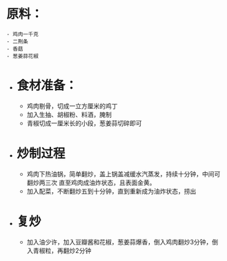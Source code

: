# 原料：
	- 鸡肉一千克
	- 二荆条
	- 香菇
	- 葱姜蒜花椒
- # 食材准备：
	- 鸡肉剔骨，切成一立方厘米的鸡丁
	- 加入生抽、胡椒粉、料酒，腌制
	- 青椒切成一厘米长的小段，葱姜蒜切碎即可
- # 炒制过程
	- 鸡肉下热油锅，简单翻炒，盖上锅盖减缓水汽蒸发，持续十分钟，中间可翻炒两三次
	  直至鸡肉成油炸状态，且表面金黄。
	- 加入配菜，不断翻炒五到十分钟，直到重新成为油炸状态，捞出
- # 复炒
	- 加入油少许，加入豆瓣酱和花椒，葱姜蒜爆香，倒入鸡肉翻炒3分钟，倒入青椒粒，再翻炒2分钟